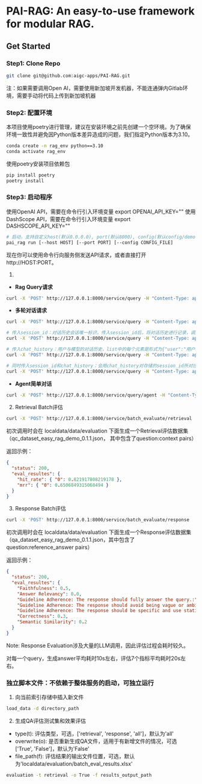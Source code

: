 # PAI-RAG: An easy-to-use framework for modular RAG.


## Get Started

### Step1: Clone Repo
```bash
git clone git@github.com:aigc-apps/PAI-RAG.git
```

注：如果需要调用Open AI，需要使用新加坡开发机器，不能连通弹内Gitlab环境，需要手动将代码上传到新加坡机器

### Step2: 配置环境

本项目使用poetry进行管理，建议在安装环境之前先创建一个空环境。为了确保环境一致性并避免因Python版本差异造成的问题，我们指定Python版本为3.10。

```bash
conda create -n rag_env python==3.10
conda activate rag_env
```

使用poetry安装项目依赖包

```bash
pip install poetry
poetry install
```

### Step3: 启动程序

使用OpenAI API，需要在命令行引入环境变量 export OPENAI_API_KEY=""
使用DashScope API，需要在命令行引入环境变量 export DASHSCOPE_API_KEY=""

```bash
# 启动，支持自定义host(默认0.0.0.0), port(默认8000), config(默认config/demo.yaml)
pai_rag run [--host HOST] [--port PORT] [--config CONFIG_FILE]
```

现在你可以使用命令行向服务侧发送API请求，或者直接打开http://HOST:PORT。

1.

- **Rag Query请求**

```bash
curl -X 'POST' http://127.0.0.1:8000/service/query -H "Content-Type: application/json" -d '{"question":"PAI是什么？"}'
```

- **多轮对话请求**
```bash
curl -X 'POST' http://127.0.0.1:8000/service/query -H "Content-Type: application/json" -d '{"question":"一键助眠是什么？"}'

# 传入session_id：对话历史会话唯一标识，传入session_id后，将对话历史进行记录，调用大模型将自动携带存储的对话历史。
curl -X 'POST' http://127.0.0.1:8000/service/query -H "Content-Type: application/json" -d '{"question":"它有什么好处？", "session_id": "5801d0d9-e030-409c-9072-c810b858f9fa"}'

# 传入chat_history：用户与模型的对话历史，list中的每个元素是形式为{"user":"用户输入","bot":"模型输出"}的一轮对话，多轮对话按时间顺序排列。
curl -X 'POST' http://127.0.0.1:8000/service/query -H "Content-Type: application/json" -d '{"question":"儿童可以使用吗？", "chat_history": [{"user":"一键助眠是什么？", "bot":"一键助眠是一种利用体感振动音乐疗法的睡眠促进技术"}]}'

# 同时传入session_id和chat_history：会用chat_history对存储的session_id所对应的对话历史进行追加更新
curl -X 'POST' http://127.0.0.1:8000/service/query -H "Content-Type: application/json" -d '{"question":"儿童可以使用吗？", "chat_history": [{"user":"一键助眠是什么？", "bot":"一键助眠是一种利用体感振动音乐疗法的睡眠促进技术"}], "session_id": "5801d0d9-e030-409c-9072-c810b858f9fa"}'
```

- **Agent简单对话**
```bash
curl -X 'POST' http://127.0.0.1:8000/service/query/agent -H "Content-Type: application/json" -d '{"question":"最近互联网公司有发生什么大新闻吗？"}'
```


2. Retrieval Batch评估

```bash
curl -X 'POST' http://127.0.0.1:8000/service/batch_evaluate/retrieval
```

初次调用时会在 localdata/data/evaluation 下面生成一个Retrieval评估数据集（qc_dataset_easy_rag_demo_0.1.1.json， 其中包含了question:context pairs）

返回示例：

```json
{
  "status": 200,
  "eval_resultes": {
    "hit_rate": { "0": 0.821917808219178 },
    "mrr": { "0": 0.6506849315068494 }
  }
}
```

3. Response Batch评估

```bash
curl -X 'POST' http://127.0.0.1:8000/service/batch_evaluate/response
```

初次调用时会在 localdata/data/evaluation 下面生成一个Response评估数据集（qa_dataset_easy_rag_demo_0.1.1.json，其中包含了question:reference_answer pairs）

返回示例：

```json
{
  "status": 200,
  "eval_resultes": {
    "Faithfulness": 0.5,
    "Answer Relevancy": 0.0,
    "Guideline Adherence: The response should fully answer the query.:": 0.5,
    "Guideline Adherence: The response should avoid being vague or ambiguous.:": 0.5,
    "Guideline Adherence: The response should be specific and use statistics or numbers when possible.:": 0.3,
    "Correctness": 0.3,
    "Semantic Similarity": 0.2
  }
}
```

Note: Response Evaluation涉及大量的LLM调用，因此评估过程会耗时较久。

对每一个query，生成answer平均耗时10s左右，评估7个指标平均耗时20s左右。

### 独立脚本文件：不依赖于整体服务的启动，可独立运行

1. 向当前索引存储中插入新文件

```bash
load_data -d directory_path
```

2. 生成QA评估测试集和效果评估

- type(t): 评估类型，可选，['retrieval', 'response', 'all']，默认为'all'
- overwrite(o): 是否重新生成QA文件，适用于有新增文件的情况，可选 ['True', 'False']，默认为'False'
- file_path(f): 评估结果的输出文件位置，可选，默认为'localdata/evaluation/batch_eval_results.xlsx'

```bash
evaluation -t retrieval -o True -f results_output_path
```
